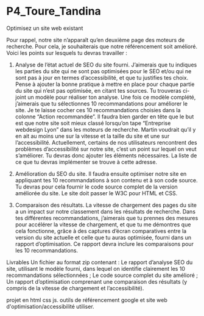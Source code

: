 # P4_Toure_Tandina

Optimisez un site web existant

Pour rappel, notre site n’apparaît qu’en deuxième page des moteurs de recherche. Pour cela,
je souhaiterais que notre référencement soit amélioré.
Voici les points sur lesquels tu devras travailler :

1. Analyse de l’état actuel de SEO du site fourni. J’aimerais que tu indiques les parties du
site qui ne sont pas optimisées pour le SEO et/ou qui ne sont pas à jour en termes
d’accessibilité, et que tu justifies tes choix. Pense à ajouter la bonne pratique à mettre
en place pour chaque partie du site qui n’est pas optimisée, en citant tes sources. Tu
trouveras ci-joint un modèle pour réaliser ton analyse. Une fois ce modèle complété,
j’aimerais que tu sélectionnes 10 recommandations pour améliorer le site. Je te laisse
cocher ces 10 recommandations choisies dans la colonne “Action recommandée”.
Il faudra bien garder en tête que le but est que notre site soit mieux classé lorsqu’on
tape “Entreprise webdesign Lyon” dans les moteurs de recherche. Martin voudrait qu’il y
en ait au moins une sur la vitesse et la taille du site et une sur l’accessibilité.
Actuellement, certains de nos utilisateurs rencontrent des problèmes d’accessibilité sur
notre site, c’est un point sur lequel on veut s’améliorer. Tu devras donc ajouter les
éléments nécessaires. La liste de ce que tu devras implémenter se trouve à cette
adresse.

2. Amélioration du SEO du site. Il faudra ensuite optimiser notre site en appliquant tes 10
recommandations à son contenu et à son code source. Tu devras pour cela fournir le
code source complet de la version améliorée du site. Le site doit passer le W3C pour
HTML et CSS.

3. Comparaison des résultats. La vitesse de chargement des pages du site a un impact
sur notre classement dans les résultats de recherche. Dans tes différentes
recommandations, j’aimerais que tu prennes des mesures pour accélérer la vitesse de
chargement, et que tu me démontres que cela fonctionne, grâce à des captures d’écran
comparatives entre la version du site actuelle et celle que tu auras optimisée, fourni
dans un rapport d’optimisation. Ce rapport devra inclure les comparaisons pour les 10
recommandations.

Livrables
Un fichier au format zip contenant :
Le rapport d’analyse SEO du site, utilisant le modèle fourni, dans lequel on identifie
clairement les 10 recommandations sélectionnées ;
Le code source complet du site amélioré ;
Un rapport d’optimisation comprenant une comparaison des résultats (y compris de la
vitesse de chargement et l’accessibilité).

projet en html css js.
outils de référencement google et site web d'optimisation/accessibilité utiliser.
